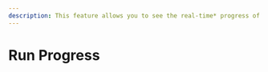 ```yaml
---
description: This feature allows you to see the real-time* progress of your run.
---
```


# Run Progress

